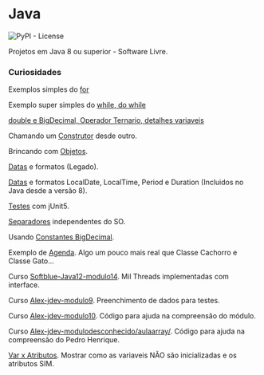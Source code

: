 # Java


![PyPI - License](https://img.shields.io/pypi/l/Django.svg?style=for-the-badge)


Projetos em Java 8 ou superior - Software Livre.

### Curiosidades

Exemplos simples do [for](jse/Elementar/src/xyz/infodata/elementar/LoopFor.java)

Exemplo super simples do [while, do while](jse/Elementar/src/xyz/infodata/elementar/LoopWhile.java)

[double e BigDecimal, Operador Ternario, detalhes variaveis](Elementar/src/xyz/infodata) 

Chamando um [Construtor](jse/Elementar/src/xyz/infodata/elementar/construtor) desde outro.

Brincando com [Objetos](jse/Elementar/src/xyz/infodata/elementar/objetos). 

[Datas](jse/Elementar/src/xyz/infodata/elementar/data) e formatos (Legado).

[Datas](jse/Elementar/src/xyz/infodata/elementar/data/thread/safe/App.java) e formatos LocalDate, LocalTime, Period e Duration (Incluidos no Java desde a versão 8).

[Testes](jse/Elementar/src/xyz/infodata/elementar/testesjunit) com jUnit5.

[Separadores](jse/Elementar/src/xyz/infodata/elementar/teste/codigo) independentes do SO.

Usando [Constantes BigDecimal](jse/Elementar/src/xyz/infodata/elementar/constantes/bigdecimal).

Exemplo de [Agenda](jse/Elementar/src/xyz/infodata/elementar/agenda). Algo um pouco mais real que Classe Cachorro e Classe Gato...

Curso [Softblue-Java12-modulo14](threads/implementando/ImplementandoThreads/UsarThreadViaInterfaces/src/xyz/infodata/interfaces/threads/mil). Mil Threads implementadas com interface.

Curso [Alex-jdev-modulo9](jse/Elementar/src/xyz/infodata/alex_jdev/modulo9). Preenchimento de dados para testes.

Curso [Alex-jdev-modulo10](jse/Elementar/src/xyz/infodata/alex_jdev/modulo10). Código para ajuda na compreensão do módulo.

Curso [Alex-jdev-modulodesconhecido/aulaarray/](jse/Elementar/src/xyz/infodata/alex_jdev/modulodesconhecido/aulaarray/). Código para ajuda na compreensão do Pedro Henrique.

[Var x Atributos](jse/Elementar/src/xyz/infodata/elementar/atributosxvar/). Mostrar como as variaveis NÃO são inicializadas e os atributos SIM.


